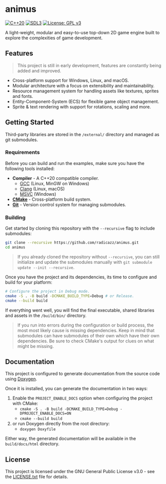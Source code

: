 # animus

[![C++20](https://img.shields.io/badge/C%2B%2B-20-blue.svg)](https://en.cppreference.com/w/cpp/20)
[![SDL3](https://img.shields.io/badge/SDL-3.0-green.svg)](https://github.com/libsdl-org/SDL)
[![License: GPL v3](https://img.shields.io/badge/License-GPLv3-orange.svg)](LICENSE.txt)

A light-weight, modular and easy-to-use top-down 2D game engine built to explore the complexities of game development.

## Features

> This project is still in early development, features are constantly being added and improved.

- Cross-platform support for Windows, Linux, and macOS.
- Modular architecture with a focus on extensibility and maintainability.
- Resource management system for handling assets like textures, sprites and fonts.
- Entity-Component-System (ECS) for flexible game object management.
- Sprite & text rendering with support for rotations, scaling and more.

## Getting Started

Third-party libraries are stored in the `/external/` directory and managed as git submodules.

### Requirements

Before you can build and run the examples, make sure you have the following tools installed:

- **Compiler** - A C++20 compatible compiler.
  - [GCC](https://gcc.gnu.org/) (Linux, MinGW on Windows)
  - [Clang](https://clang.llvm.org/) (Linux, macOS)
  - [MSVC](https://visualstudio.microsoft.com/) (Windows)
- **[CMake](https://cmake.org/)** - Cross-platform build system.
- **[Git](https://git-scm.com/downloads)** - Version control system for managing submodules.

### Building

Get started by cloning this repository with the `--recursive` flag to include submodules:

```bash
git clone --recursive https://github.com/radicazz/animus.git
cd animus
```

> If you already cloned the repository without `--recursive`, you can still initialize and update the submodules manually with `git submodule update --init --recursive`.

Once you have the project and its dependencies, its time to configure and build for your platform:

```bash
# Configure the project in Debug mode.
cmake -S . -B build -DCMAKE_BUILD_TYPE=Debug # or Release.
cmake --build build
```

If everything went well, you will find the final executable, shared libraries and assets in the `/build/bin/` directory.

> If you run into errors during the configuration or build process, the most most likely cause is missing dependencies. Keep in mind that submodules can have submodules of their own which have their own dependencies. Be sure to check CMake's output for clues on what might be missing.

## Documentation

This project is configured to generate documentation from the source code using [Doxygen](https://www.doxygen.nl/index.html).

Once it is installed, you can generate the documentation in two ways:

1. Enable the `PROJECT_ENABLE_DOCS` option when configuring the project with CMake:
    - `cmake -S . -B build -DCMAKE_BUILD_TYPE=Debug -DPROJECT_ENABLE_DOCS=ON`
    - `cmake --build build`
2. or run Doxygen directly from the root directory:
    - `doxygen Doxyfile`

Either way, the generated documentation will be available in the `build/docs/html` directory.

## License

This project is licensed under the GNU General Public License v3.0 - see the [LICENSE.txt](LICENSE.txt) file for details.
